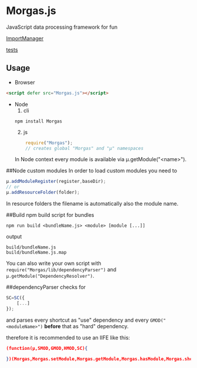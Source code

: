 Morgas.js
=========

JavaScript data processing framework for fun

[ImportManager](http://morgas01.github.io/Morgas.js/tools/importManager.html)

[tests](http://morgas01.github.io/Morgas.js/test/test_pages.html)

## Usage

- Browser
```html
<script defer src="Morgas.js"></script>
```

- Node
	1. cli
	```
	npm install Morgas
	```
	2. js
	```js
		require("Morgas");
		// creates global "Morgas" and "µ" namespaces
	```
	In Node context every module is available via µ.getModule("\<name\>").

##Node custom modules
In order to load custom modules you need to
```js
µ.addModuleRegister(register,baseDir);
// or
µ.addResourceFolder(folder);
```
In resource folders the filename is automatically also the module name.
 
##Build
npm build script for bundles
```
npm run build <bundleName.js> <module> [module [...]]
```
output
```
build/bundleName.js
build/bundleName.js.map
```

You can also write your own script with `require("Morgas/lib/dependencyParser")` and `µ.getModule("DependencyResolver")`.

##dependencyParser
checks for
```js
SC=SC({
	[...]
});
```
and parses every shortcut as "use" dependency and every `GMOD("<moduleName>")` **before** that as "hard" dependency.


therefore it is recommended to use an IIFE like this:
```json
(function(µ,SMOD,GMOD,HMOD,SC){
	
})(Morgas,Morgas.setModule,Morgas.getModule,Morgas.hasModule,Morgas.shortcut);
```